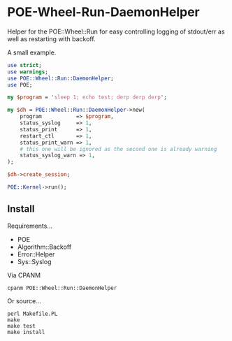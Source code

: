 # POE-Wheel-Run-DaemonHelper

Helper for the POE::Wheel::Run for easy controlling logging of
stdout/err as well as restarting with backoff.

A small example.

```perl
use strict;
use warnings;
use POE::Wheel::Run::DaemonHelper;
use POE;

my $program = 'sleep 1; echo test; derp derp derp';

my $dh = POE::Wheel::Run::DaemonHelper->new(
	program           => $program,
	status_syslog     => 1,
	status_print      => 1,
	restart_ctl       => 1,
	status_print_warn => 1,
	# this one will be ignored as the second one is already warning
	status_syslog_warn => 1,
);

$dh->create_session;

POE::Kernel->run();
```

## Install

Requirements...

- POE
- Algorithm::Backoff
- Error::Helper
- Sys::Syslog

Via CPANM

```
cpanm POE::Wheel::Run::DaemonHelper
```

Or source...

```
perl Makefile.PL
make
make test
make install
```
